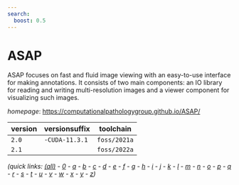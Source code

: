 ```yaml
---
search:
  boost: 0.5
---
```

# ASAP

ASAP focuses on fast and fluid image viewing with an easy-to-use interface  for making annotations. It consists of two main components: an IO library for reading and writing  multi-resolution images and a viewer component for visualizing such images.

*homepage*: <https://computationalpathologygroup.github.io/ASAP/>

version | versionsuffix | toolchain
--------|---------------|----------
``2.0`` | ``-CUDA-11.3.1`` | ``foss/2021a``
``2.1`` |  | ``foss/2022a``


*(quick links: [(all)](../index.md) - [0](../0/index.md) - [a](../a/index.md) - [b](../b/index.md) - [c](../c/index.md) - [d](../d/index.md) - [e](../e/index.md) - [f](../f/index.md) - [g](../g/index.md) - [h](../h/index.md) - [i](../i/index.md) - [j](../j/index.md) - [k](../k/index.md) - [l](../l/index.md) - [m](../m/index.md) - [n](../n/index.md) - [o](../o/index.md) - [p](../p/index.md) - [q](../q/index.md) - [r](../r/index.md) - [s](../s/index.md) - [t](../t/index.md) - [u](../u/index.md) - [v](../v/index.md) - [w](../w/index.md) - [x](../x/index.md) - [y](../y/index.md) - [z](../z/index.md))*

